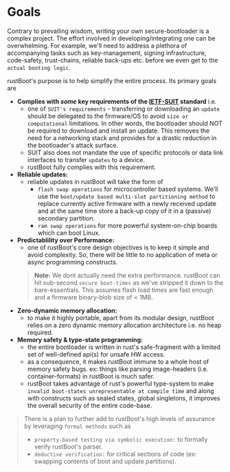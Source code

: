 # Goals

Contrary to prevailing wisdom, writing your own secure-bootloader is a complex project. The effort involved in developing/integrating one can be overwhelming. For example, we'll need to address a plethora of accompanying tasks such as key-management, signing infrastructure, code-safety, trust-chains, reliable back-ups etc. before we even get to the `actual booting logic`. 

rustBoot's purpose is to help simplify the entire process. Its primary goals are

- **Complies with *some* key requirements of the [IETF-SUIT](https://datatracker.ietf.org/wg/suit/about/) standard** i.e.
    - one of `SUIT's requirements` - transferring or downloading an `update` should be delegated to the firmware/OS to avoid `size or computational` limitations. In other words, the bootloader should NOT be required to download and install an update. This removes the need for a networking stack and provides for a drastic reduction in the bootloader's attack surface.
    - SUIT also does not mandate the use of specific protocols or data link interfaces to transfer `updates` to a device. 
    - rustBoot fully complies with this requirement. 
- **Reliable updates:**
    - reliable updates in rustBoot will take the form of  
        - `flash swap operations` for microcontroller based systems. We'll use the `boot/update based multi-slot partitioning method` to replace currently active firmware with a newly received update and at the same time store a back-up copy of it in a (passive) secondary partition.
        - `ram swap operations` for more powerful system-on-chip boards which can boot Linux. 
- **Predictablility over Performance:** 
    - one of rustBoot's core design objectives is to keep it simple and avoid complexity. So, there will be little to no application of meta or async programming constructs. 
    > **Note:** We dont actually need the extra performance. rustBoot can hit sub-second `secure boot-times` as we've stripped it down to the bare-essentials. This assumes flash load times are fast enough and a firmware binary-blob size of < 1MB.
- **Zero-dynamic memory allocation:**
    - to make it highly portable, apart from its modular design, rustBoot relies on a zero dynamic memory allocation architecture i.e. no heap required. 
- **Memory safety & type-state programming:** 
    - the entire bootloader is written in rust's safe-fragment with a limited set of well-defined api(s) for unsafe HW access.
    - as a consequence, it makes rustBoot immune to a whole host of memory safety bugs. ex: things like parsing image-headers (i.e. container-formats) in rustBoot is much safer.
    - rustBoot takes advantage of rust's powerful type-system to make `invalid boot-states unrepresentable at compile time` and along with constructs such as sealed states, global singletons, it improves the overall security of the entire code-base.

> There is a plan to further add to rustBoot's high levels of assurance by leveraging `formal methods` such as
> - `property-based testing via symbolic execution:` to formally verify rustBoot's parser.
> - `deductive verification:` for critical sections of code (ex: swapping contents of boot and update partitions).

